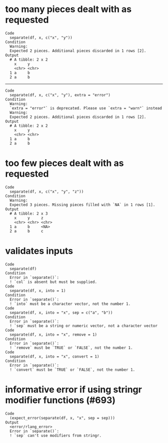 # too many pieces dealt with as requested

    Code
      separate(df, x, c("x", "y"))
    Condition
      Warning:
      Expected 2 pieces. Additional pieces discarded in 1 rows [2].
    Output
      # A tibble: 2 x 2
        x     y    
        <chr> <chr>
      1 a     b    
      2 a     b    

---

    Code
      separate(df, x, c("x", "y"), extra = "error")
    Condition
      Warning:
      `extra = "error"` is deprecated. Please use `extra = "warn"` instead
      Warning:
      Expected 2 pieces. Additional pieces discarded in 1 rows [2].
    Output
      # A tibble: 2 x 2
        x     y    
        <chr> <chr>
      1 a     b    
      2 a     b    

# too few pieces dealt with as requested

    Code
      separate(df, x, c("x", "y", "z"))
    Condition
      Warning:
      Expected 3 pieces. Missing pieces filled with `NA` in 1 rows [1].
    Output
      # A tibble: 2 x 3
        x     y     z    
        <chr> <chr> <chr>
      1 a     b     <NA> 
      2 a     b     c    

# validates inputs

    Code
      separate(df)
    Condition
      Error in `separate()`:
      ! `col` is absent but must be supplied.
    Code
      separate(df, x, into = 1)
    Condition
      Error in `separate()`:
      ! `into` must be a character vector, not the number 1.
    Code
      separate(df, x, into = "x", sep = c("a", "b"))
    Condition
      Error in `separate()`:
      ! `sep` must be a string or numeric vector, not a character vector
    Code
      separate(df, x, into = "x", remove = 1)
    Condition
      Error in `separate()`:
      ! `remove` must be `TRUE` or `FALSE`, not the number 1.
    Code
      separate(df, x, into = "x", convert = 1)
    Condition
      Error in `separate()`:
      ! `convert` must be `TRUE` or `FALSE`, not the number 1.

# informative error if using stringr modifier functions (#693)

    Code
      (expect_error(separate(df, x, "x", sep = sep)))
    Output
      <error/rlang_error>
      Error in `separate()`:
      ! `sep` can't use modifiers from stringr.

